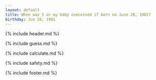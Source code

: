 ```yaml
---
layout: default
title: When was I or my baby conceived if born on June 28, 1901?
birthday: Jun 28, 1901
---
```


{% include header.md %}

{% include guess.md %}

{% include calculate.md %}

{% include safety.md %}

{% include footer.md %}



